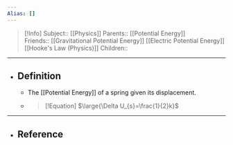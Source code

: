 ```yaml
---
Alias: []
---
```

> [!Info]
> Subject:: [[Physics]]
> Parents:: [[Potential Energy]]\
> Friends:: [[Gravitational Potential Energy]] [[Electric Potential Energy]] [[Hooke's Law (Physics)]]
> Children:: 
---
- ## Definition
	- The [[Potential Energy]] of a spring given its displacement.
	- > [!Equation]
	  > $\large{\Delta U_{s}=\frac{1}{2}k}$
---
- ## Reference